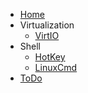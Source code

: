 <!-- docs/_sidebar.md -->

* [Home](/ "Home")
* Virtualization
	* [VirtIO](/VirtIO.md "VirtIO")
* Shell
	* [HotKey](/ShellHotKey.md "ShellHotKey")
	* [LinuxCmd](/LinuxCmd.md "LinuxCmd")
* [ToDo](/ToDo.md "ToDo")
